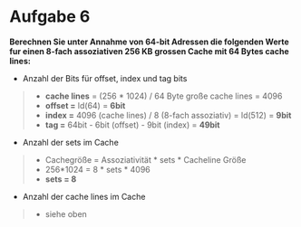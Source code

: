Aufgabe 6
=========

__Berechnen Sie unter Annahme von 64-bit Adressen die folgenden Werte fur einen 8-fach assoziativen 256 KB grossen Cache mit 64 Bytes cache lines:__

- Anzahl der Bits für offset, index und tag bits
> - __cache lines__ = (256 * 1024) / 64 Byte große cache lines = 4096
> - __offset =__ ld(64) = __6bit__
> - __index =__ 4096 (cache lines) / 8 (8-fach assoziativ) = ld(512) = __9bit__
> - __tag =__ 64bit - 6bit (offset) - 9bit (index) = __49bit__

- Anzahl der sets im Cache
> - Cachegröße = Assoziativität * sets * Cacheline Größe
> - 256*1024 = 8 * sets * 4096
> - __sets = 8__

- Anzahl der cache lines im Cache
> - siehe oben
